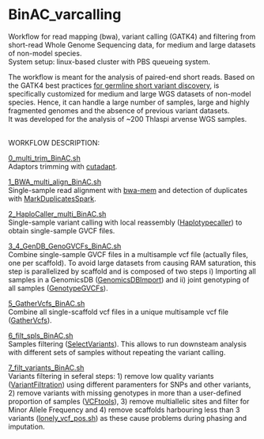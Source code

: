# BinAC_varcalling
Workflow for read mapping (bwa), variant calling (GATK4) and filtering from short-read Whole Genome Sequencing data, for medium and large datasets of non-model species. <br/>
System setup: linux-based cluster with PBS queueing system.

The workflow is meant for the analysis of paired-end short reads. Based on the GATK4 best practices [for germline short variant discovery](https://gatk.broadinstitute.org/hc/en-us/articles/360035535932-Germline-short-variant-discovery-SNPs-Indels-), is specifically customized for medium and large WGS datasets of non-model species. Hence, it can handle a large number of samples, large and highly fragmented genomes and the absence of previous variant datasets. <br/>
It was developed for the analysis of ~200 Thlaspi arvense WGS samples.
<br/> 
<br/> 

WORKFLOW DESCRIPTION:

[0_multi_trim_BinAC.sh](https://github.com/Dario-Galanti/BinAC_varcalling/blob/main/0_multi_trim_BinAC.sh) <br/>
Adaptors trimming with [cutadapt](https://cutadapt.readthedocs.io/en/stable/).

[1_BWA_multi_align_BinAC.sh](https://github.com/Dario-Galanti/BinAC_varcalling/blob/main/1_BWA_multi_align_BinAC.sh) <br/>
Single-sample read alignment with [bwa-mem](http://bio-bwa.sourceforge.net/bwa.shtml) and detection of duplicates with [MarkDuplicatesSpark](https://gatk.broadinstitute.org/hc/en-us/articles/360046221811-MarkDuplicatesSpark).

[2_HaploCaller_multi_BinAC.sh](https://github.com/Dario-Galanti/BinAC_varcalling/blob/main/2_HaploCaller_multi_BinAC.sh) <br/>
Single-sample variant calling with local reassembly ([Haplotypecaller](https://gatk.broadinstitute.org/hc/en-us/articles/360036715891-HaplotypeCaller)) to obtain single-sample GVCF files.

[3_4_GenDB_GenoGVCFs_BinAC.sh](https://github.com/Dario-Galanti/BinAC_varcalling/blob/main/3_4_GenDB_GenoGVCFs_BinAC.sh) <br/>
Combine single-sample GVCF files in a multisample vcf file (actually files, one per scaffold). To avoid large datasets from causing RAM saturation, this step is parallelized by scaffold and is composed of two steps i) Importing all samples in a GenomicsDB ([GenomicsDBImport](https://gatk.broadinstitute.org/hc/en-us/articles/360036732771-GenomicsDBImport)) and ii) joint genotyping of all samples ([GenotypeGVCFs](https://gatk.broadinstitute.org/hc/en-us/articles/360036348452-GenotypeGVCFs)).
    
[5_GatherVcfs_BinAC.sh](https://github.com/Dario-Galanti/BinAC_varcalling/blob/main/5_GatherVcfs_BinAC.sh) <br/>
Combine all single-scaffold vcf files in a unique multisample vcf file ([GatherVcfs](https://gatk.broadinstitute.org/hc/en-us/articles/360036711811-GatherVcfs-Picard-)).

[6_filt_spls_BinAC.sh](https://github.com/Dario-Galanti/BinAC_varcalling/blob/main/6_filt_spls_BinAC.sh) <br/>
Samples filtering ([SelectVariants](https://gatk.broadinstitute.org/hc/en-us/articles/360040508071-SelectVariants)). This allows to run downsteam analysis with different sets of samples without repeating the variant calling.

[7_filt_variants_BinAC.sh](https://github.com/Dario-Galanti/BinAC_varcalling/blob/main/7_filt_variants_BinAC.sh) <br/>
Variants filtering in seferal steps: 1) remove low quality variants ([VariantFiltration](https://gatk.broadinstitute.org/hc/en-us/articles/360036350452-VariantFiltration)) using different paramenters for SNPs and other variants, 2) remove variants with missing genotypes in more than a user-defined proportion of samples ([VCFtools](https://vcftools.github.io/man_latest.html)), 3) remove multiallelic sites and filter for Minor Allele Frequency and 4) remove scaffolds harbouring less than 3 variants ([lonely_vcf_pos.sh](https://github.com/Dario-Galanti/BinAC_varcalling/blob/main/lonely_vcf_pos.sh)) as these cause problems during phasing and imputation.



